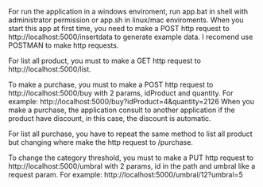 For run the application in a windows enviroment, run app.bat in shell with administrator permission or app.sh in linux/mac enviroments.
When you start this app at first time, you need to make a POST http request to http://localhost:5000/insertdata to generate example data.
I recomend use POSTMAN to make http requests.

For list all product, you must to make a GET http request to http://localhost:5000/list.

To make a purchase, you must to make a POST http request to http://localhost:5000/buy with 2 params, idProduct and quantity.
For example: http://localhost:5000/buy?idProduct=4&quantity=2126
When you make a purchase, the application consult to another application if the product have discount, in this case, the discount is automatic.

For list all purchase, you have to repeat the same method to list all product but changing where make the http request to /purchase.

To change the category threshold, you must to make a PUT http request to http://localhost:5000/umbral with 2 params, id in the path and umbral like a request param.
For example: http://localhost:5000/umbral/12?umbral=5



